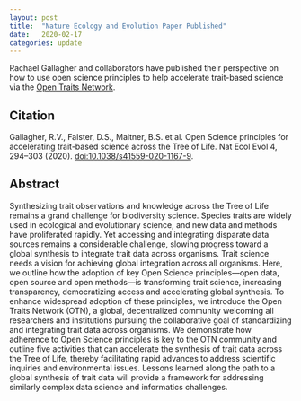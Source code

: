 ```yaml
---
layout: post
title:  "Nature Ecology and Evolution Paper Published"
date:   2020-02-17
categories: update
---
```


Rachael Gallagher and collaborators have published their perspective on how to use open science principles to help accelerate trait-based science via the [Open Traits Network](https://opentraits.org).

## Citation

Gallagher, R.V., Falster, D.S., Maitner, B.S. et al. Open Science principles for accelerating trait-based science across the Tree of Life. Nat Ecol Evol 4, 294–303 (2020). [doi:10.1038/s41559-020-1167-9](https://doi.org/10.1038/s41559-020-1167-9). 

## Abstract

Synthesizing trait observations and knowledge across the Tree of Life remains a grand challenge for biodiversity science. Species traits are widely used in ecological and evolutionary science, and new data and methods have proliferated rapidly. Yet accessing and integrating disparate data sources remains a considerable challenge, slowing progress toward a global synthesis to integrate trait data across organisms. Trait science needs a vision for achieving global integration across all organisms. Here, we outline how the adoption of key Open Science principles—open data, open source and open methods—is transforming trait science, increasing transparency, democratizing access and accelerating global synthesis. To enhance widespread adoption of these principles, we introduce the Open Traits Network (OTN), a global, decentralized community welcoming all researchers and institutions pursuing the collaborative goal of standardizing and integrating trait data across organisms. We demonstrate how adherence to Open Science principles is key to the OTN community and outline five activities that can accelerate the synthesis of trait data across the Tree of Life, thereby facilitating rapid advances to address scientific inquiries and environmental issues. Lessons learned along the path to a global synthesis of trait data will provide a framework for addressing similarly complex data science and informatics challenges.


